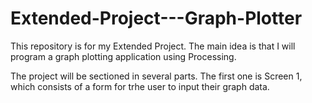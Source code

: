 # Extended-Project---Graph-Plotter
This repository is  for my Extended Project. The main idea is that I will program a graph plotting application using Processing.

The project will be sectioned in several parts. The first one is Screen 1, which consists of a form for trhe user to input their graph data.
